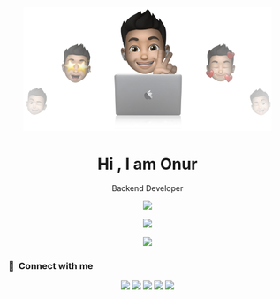 <p align="center"><img  width="450px" src="https://raw.githubusercontent.com/KevinPatel04/KevinPatel04/master/cover-thompson.png"></p>

<h1 align="center">Hi , I am Onur </h1>

<p align="center" width="150px"> Backend Developer </p>

<p align="center"><img src="https://github-readme-stats.vercel.app/api/top-langs/?username=onurc4kir&layout=compact&hide=TSQL&theme=chartreuse-dark"></p>
<p align="center" ><img src="https://github-readme-stats.vercel.app/api?username=onurc4kir&count_private=true&show_icons=true&&theme=chartreuse-dark&include_all_commits=true" width="400"></p> 
<p align="center" ><img src="https://github-readme-streak-stats.herokuapp.com/?user=onurc4kir&theme=chartreuse-dark"></p>

### :link: &nbsp;Connect with me

<p align="center">
<a href="https://onurcakir.dev"><img src="https://img.shields.io/badge/-onurcakir.dev-3423A6?style=for-the-badge&logo=Google-Chrome&logoColor=white"/></a>
<a href="https://linkedin.com/in/onurc4kir"><img src="https://img.shields.io/badge/-Onur-0077B5?style=for-the-badge&logo=Linkedin&logoColor=white"/></a>
<a href="mailto:info@onurcakir.dev"><img src="https://img.shields.io/badge/-info@onurcakir.dev-D14836?style=for-the-badge&logo=Gmail&logoColor=white"/></a>
<a href="https://instagram.com/onurc4kir0"><img src="https://img.shields.io/badge/-onurc4kir0-E4405F?style=for-the-badge&logo=Instagram&logoColor=white"/></a>
<a href="https://twitter.com/onurc4kir"><img src="https://img.shields.io/badge/-onurc4kir-1DA1F2?style=for-the-badge&logo=twitter&logoColor=white"/></a>
</p>

